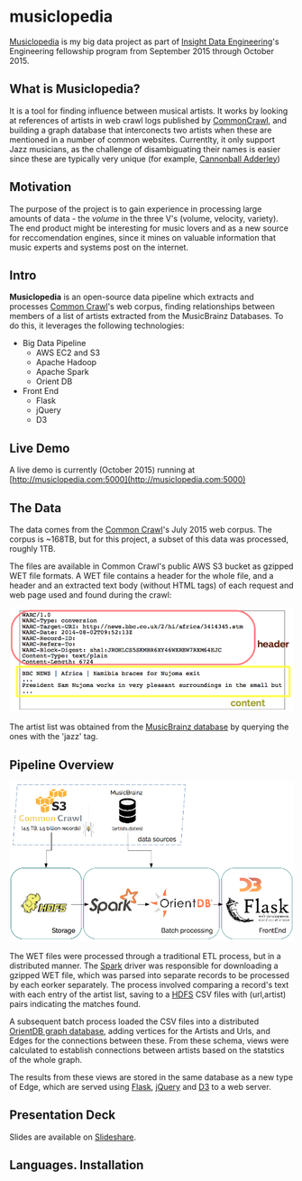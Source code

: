 # musiclopedia
[Musiclopedia](http://musiclopedia.com:5000) is my big data project as part of [Insight Data Engineering](http://insightdataengineering.com/)'s Engineering fellowship program from September 2015 through October 2015.

## What is Musiclopedia?
It is a tool for finding influence between musical artists. It works by looking at references of artists in web crawl logs published by [CommonCrawl](http://commoncrawl.org/), and building a graph database that interconects two artists when these are mentioned in a number of common websites. Currentlty, it only support Jazz musicians, as the challenge of disambiguating their names is easier since these are typically very unique (for example, [Cannonball Adderley](https://en.wikipedia.org/wiki/Cannonball_Adderley))

## Motivation
The purpose of the project is to gain experience in processing large amounts of data - the *volume* in the three V's (volume, velocity, variety).
The end product might be interesting for music lovers and as a new source for reccomendation engines, since it mines on valuable information that music experts and systems post on the internet.

## Intro
**Musiclopedia** is an open-source data pipeline which extracts and processes [Common Crawl](http://commoncrawl.org)'s web corpus, finding relationships between members of a list of artists extracted from the MusicBrainz Databases. To do this, it leverages the following technologies:

- Big Data Pipeline
    - AWS EC2 and S3
    - Apache Hadoop
    - Apache Spark
    - Orient DB
- Front End
    - Flask
    - jQuery
    - D3

## Live Demo
A live demo is currently (October 2015) running at [http://musiclopedia.com:5000](http://musiclopedia.com:5000)

## The Data
The data comes from the [Common Crawl](http://commoncrawl.org)'s July 2015 web corpus. The corpus is ~168TB, but for this project, a subset of this data was processed, roughly 1TB.

The files are available in Common Crawl's public AWS S3 bucket as gzipped WET file formats. A WET file contains a header for the whole file, and a header and an extracted text body  (without HTML tags) of each request and web page used and found during the crawl:

![wet-file](images/wet-file.png)

The artist list was obtained from the [MusicBrainz database](https://musicbrainz.org/doc/MusicBrainz_Database) by querying the ones with the 'jazz' tag.

## Pipeline Overview
![pipline](images/pipeline.png)

The WET files were processed through a traditional ETL process, but in a distributed manner. The [Spark](https://spark.apache.org) driver was responsible for downloading a gzipped WET file, which was parsed into separate records to be processed by each eorker separately. The process involved comparing a record's text with each entry of the artist list, saving to a [HDFS](http://hadoop.apache.org) CSV files with (url,artist) pairs indicating the matches found. 

A subsequent batch process loaded the CSV files into a distributed [OrientDB graph database](http://orientdb.com/orientdb/), adding vertices for the Artists and Urls, and Edges for the connections between these. From these schema, views were calculated to establish connections between artists based on the statstics of the whole graph. 

The results from these views are stored in the same database as a new type of Edge, which are served using [Flask](http://flask.pocoo.org), [jQuery](https://jquery.com) and [D3](http://d3js.org) to a web server.

## Presentation Deck
Slides are available on [Slideshare](http://www.slideshare.net/PabloRecabal/pablo-recabal-week4demo).

## Languages. Installation
